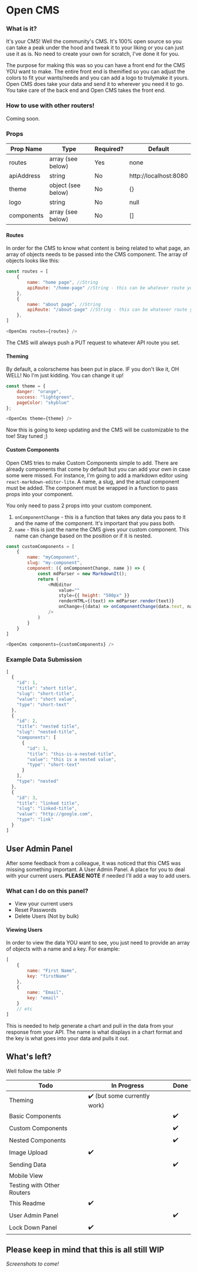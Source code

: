 # Open CMS

### What is it?

It's your CMS! Well the community's CMS. It's 100% open source so you can take a peak under the hood and tweak it to your liking or you can just use it as is. No need to create your own for scratch, I've done it for you.

The purpose for making this was so you can have a front end for the CMS YOU want to make. The entire front end is themified so you can adjust the colors to fit your wants/needs and you can add a logo to trulymake it yours. Open CMS does take your data and send it to wherever you need it to go. You take care of the back end and Open CMS takes the front end. 

### How to use with other routers!

Coming soon.


### Props

| Prop Name  | Type							  | Required? | Default							  |
|------------|--------------------|-----------|-----------------------|
|	routes		 | array (see below)	| Yes			  | none									|
| apiAddress | string						  | No				| http://localhost:8080 |
| theme			 | object (see below) | No        |	{}									  |
| logo			 | string						  | No        | null                  |
| components | array (see below)  | No			  | []                    |


#### Routes

In order for the CMS to know what content is being related to what page, an array of objects needs to be passed into the CMS component. The array of objects looks like this:

```javascript
const routes = [
	{
		name: "home page", //String
		apiRoute: "/home-page" //String - this can be whatever route you want to link to
	},
	{
		name: "about page", //String
		apiRoute: "/about-page" //String - this can be whatever route you want to link to
	},
]

<OpenCms routes={routes} />
```

The CMS will always push a PUT request to whatever API route you set.

#### Theming

By default, a colorscheme has been put in place. IF you don't like it, OH WELL! No I'm just kidding. You can change it up!

```javascript
const theme = {
	danger: "orange",
	success: "lightgreen",
	pageColor: "skyblue"
};

<OpenCms theme={theme} />
```

Now this is going to keep updating and the CMS will be customizable to the toe! Stay tuned ;)

#### Custom Components

Open CMS tries to make Custom Components simple to add. There are already components that come by default but you can add your own in case some were missed. For instance, I'm going to add a markdown editor using `react-markdown-editor-lite`. A name, a slug, and the actual component must be added. The component must be wrapped in a function to pass props into your component.

You only need to pass 2 props into your custom component. 
1. `onComponentChange` - this is a function that takes any data you pass to it and the name of the component. It's important that you pass both.
2. `name` - this is just the name the CMS gives your custom component. This name can change based on the position or if it is nested. 
```javascript
const customComponents = [
	{
		name: "myComponent",
		slug: "my-component",
		component: ({ onComponentChange, name }) => {
			const mdParser = new MarkdownIt();
			return (
				<MdEditor
					value=""
					style={{ height: "500px" }}
					renderHTML={(text) => mdParser.render(text)}
					onChange={(data) => onComponentChange(data.text, name)}
				/>
			)
		}
	}
]

<OpenCms components={customComponents} />
```
### Example Data Submission
```javascript
[
  {
    "id": 1,
    "title": "short title",
    "slug": "short-title",
    "value": "short value",
    "type": "short-text"
  },
  {
    "id": 2,
    "title": "nested title",
    "slug": "nested-title",
    "components": [
      {
        "id": 1,
        "title": "this-is-a-nested-title",
        "value": "this is a nested value",
        "type": "short-text"
      }
    ],
    "type": "nested"
  },
  {
    "id": 3,
    "title": "linked title",
    "slug": "linked-title",
    "value": "http://google.com",
    "type": "link"
  }
]
```
## User Admin Panel

After some feedback from a colleague, it was noticed that this CMS was missing something important. A User Admin Panel. A place for you to deal with your current users. __PLEASE NOTE__ if needed I'll add a way to add users. 

### What can I do on this panel?

- View your current users
- Reset Passwords
- Delete Users (Not by bulk)


#### Viewing Users

In order to view the data YOU want to see, you just need to provide an array of objects with a name and a key. For example:

```javascript
[
	{
		name: "First Name",
		key: "firstName"
	},
	{
		name: "Email",
		key: "email"
	}
	// etc
]
```

This is needed to help generate a chart and pull in the data from your response from your API. The name is what displays in a chart format and the key is what goes into your data and pulls it out. 


## What's left?

Well follow the table :P

| Todo								        | In Progress									| Done	|
|-----------------------------|-----------------------------|-------|
| Theming								      |	:heavy_check_mark: (but some currently work)	| 			|
| Basic Components						|															|	:heavy_check_mark: |
| Custom Components						|															| :heavy_check_mark: |
| Nested Components						|															| :heavy_check_mark: |
| Image Upload								|	:heavy_check_mark:					|				|
| Sending Data								|															|	:heavy_check_mark: |
|	Mobile View									|															|				|
|	Testing with Other Routers	|															|				|
| This Readme									|	:heavy_check_mark:					|				|
| User Admin Panel						|															|	:heavy_check_mark: |
| Lock Down Panel							| :heavy_check_mark:					|				|



## Please keep in mind that this is all still WIP

*Screenshots to come!*



